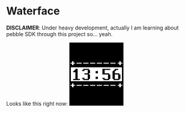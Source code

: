 # Waterface

**DISCLAIMER**: Under heavy development, actually I am learning about pebble SDK
through this project so... yeah.

Looks like this right now: ![watchface](https://raw.githubusercontent.com/guillermo-carrasco/pebble-waterface/master/resources/images/tutorial.png)
